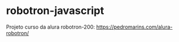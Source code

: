 # robotron-javascript


Projeto curso da alura robotron-200: https://pedromarins.com/alura-robotron/
